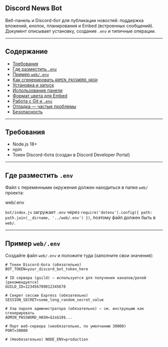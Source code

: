 ## Discord News Bot

Веб-панель и Discord-бот для публикации новостей: поддержка вложений, кнопок, планирования и Embed (встроенных сообщений).  
Документ описывает установку, создание `.env` и типичные операции.

---

## Содержание

- [Требования](#требования)  
- [Где разместить `.env`](#где-разместить-env)  
- [Пример `web/.env`](#пример-webenv)  
- [Как сгенерировать `ADMIN_PASSWORD_HASH`](#как-сгенерировать-admin_password_hash)  
- [Установка и запуск](#установка-и-запуск)  
- [Использование панели](#использование-панели)  
- [Формат цвета для Embed](#формат-цвета-для-embed)  
- [Работа с Git и `.env`](#работа-с-git-и-env)  
- [Отладка — частые проблемы](#отладка---частые-проблемы)  
- [Безопасность](#безопасность)

---

## Требования

- Node.js 18+  
- npm  
- Токен Discord-бота (создан в Discord Developer Portal)

---

## Где разместить `.env`

Файл с переменными окружения должен находиться в папке `web/` проекта:

web/.env


`bot/index.js` загружает `.env` через `require('dotenv').config({ path: path.join(__dirname, '../web/.env') })`, поэтому файл должен быть в `web/`.

---

## Пример `web/.env`

Создайте файл `web/.env` и положите туда (заполните свои значения):

```env
# Токен Discord-бота (обязательно)
BOT_TOKEN=your_discord_bot_token_here

# ID сервера (guild) — используется для получения каналов/ролей (рекомендуется)
GUILD_ID=123456789012345678

# Секрет сессии Express (обязательно)
SESSION_SECRET=some_long_random_secret_value

# Хэш пароля администратора (обязательно) — см. инструкцию как сгенерировать
ADMIN_PASSWORD_HASH=$2a$10$...

# Порт веб-сервера (необязательно, по умолчанию 30000)
PORT=30000

# (Необязательно) NODE_ENV=production
